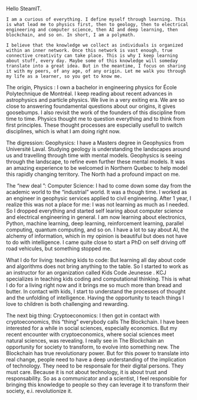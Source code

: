 Hello SteamIT. 

	I am a curious of everything. I define myself through learning. This is what lead me to physics first, then to geology, then to electrical engineering and computer science, then AI and deep learning, then blockchain, and so on. In short, I am a polymath.

	I believe that the knowledge we collect as individuals is organized within an inner network. Once this network is vast enough, true connective creativity can take place. This is why I keep learning about stuff, every day. Maybe some of this knowledge will someday translate into a great idea. But in the meantime, I focus on sharing it with my peers, of any age, of any origin. Let me walk you through my life as a learner, so you get to know me.

The origin, Physics : I own a bachelor in engineering physics for École Polytechnique de Montréal. I keep reading about recent advances in astrophysics and particle physics. We live in a very exiting era. We are so close to answering foundamental questions about our origins, it gives goosebumps. I also revisit the work of the founders of this discipline from time to time. Physics thought me to question everything and to think from first principles. These thought processes are especially usefull to switch disciplines, which is what I am doing right now.

The digression: Geophysics: I have a Masters degree in Geophysics from Université Laval. Studying geology is understanding the landscapes around us and travelling through time with mental models. Geophysics is seeing through the landscape, to refine even further these mental models. It was an amazing experience to be welcomed in Northern Quebec to help model this rapidly changing territory. The North had a profound impact on me.

The “new deal ”: Computer Science: I had to come down some day from the academic world to the “industrial” world. It was a though time. I worked as an engineer in geophysic services applied to civil engineering. After 1 year, I realize this was not a place for me: I was not learning as much as I needed. So I dropped everything and started self learing about computer science and electrical engineering in general. I am now learning about electronics, Python, machine learning, deep learning, reinforcement learning, parallel computing, quantum computing, and so on. I have a lot to say about AI, the alchemy of information, which in my opinion is beautiful but does not have to do with intelligence. I came quite close to start a PhD on self driving off road vehicules, but something stopped me.

What I do for living: teaching kids to code: But learning all day about code and algorithms does not bring anything to the table. So I started to work as an instructor for an organization called Kids Code Jeunesse . KCJ specializes in teaching kids coding and computational thinking. This is what I do for a living right now and it brings me so much more than bread and butter. In contact with kids, I start to understand the processes of thought and the unfolding of intelligence. Having the opportunity to teach things I love to children is both challenging and rewarding.

The next big thing: Cryptoeconomics: I then got in contact with cryptoeconomics, this “thing” everybody calls The Blockchain. I have been interested for a while in social sciences, especially economics. But my recent encounter with cryptoeconomics, where social sciences meet natural sciences, was revealing. I really see in The Blockchain an opportunity for society to transform, to evolve into something new. The Blockchain has true revolutionary power. But for this power to translate into real change, people need to have a deep understanding of the implication of technology. They need to be responsale for their digital persons. They must care. Because it is not about technology, it is about trust and responsability. So as a communicator and a scientist, I feel responsible for bringing this knowledge to people so they can leverage it to transform their society, e.i. revolutionize it.

